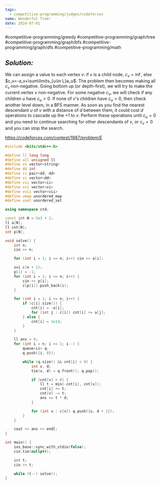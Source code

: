 ```yaml
---
tags:
  - competitive-programming/judges/codeforces
name: Wonderful Tree!
date: 2024-07-01
---
```

#competitive-programming/greedy #competitive-programming/graph/tree #competitive-programming/graph/bfs #competitive-programming/graph/dfs #competitive-programming/math 
## _Solution:_
We can assign a value to each vertex $v$: if $v$ is a child node, $c_v=\inf$, else $c_v=-a_v+\sum\limits_{u\in L}a_u$. The problem then becomes making all $c_v$ non-negative. Going bottom up (or depth-first), we will try to make the current vertex $v$ non-negative. For some negative $c_v$, we will check if any children $u$ have $c_u>0$. If none of $v$'s children have $c_u>0$, then check another level down, in a BFS manner. As soon as you find the nearest descendant $u$ of $v$ with a distance of $d$ between them, it could cost $d$ operations to cascade up the $+1$ to $v$. Perform these operations until $c_u=0$ and you need to continue searching for other descendants of $v$, or $c_v=0$ and you can stop the search.

https://codeforces.com/contest/1987/problem/E
```cpp
#include <bits/stdc++.h>

#define ll long long
#define ull unsigned ll
#define vs vector<string>
#define dd int
#define ii pair<dd, dd>
#define vi vector<dd>
#define vii vector<ii>
#define vvi vector<vi>
#define vvii vector<vii>
#define umap unordered_map
#define uset unordered_set

using namespace std;

const int N = 5e3 + 2;
ll a[N];
ll cnt[N];
int p[N];

void solve() {
    int n;
    cin >> n;

    for (int i = 1; i <= n; i++) cin >> a[i];

    vvi c(n + 1);
    p[1] = -1;
    for (int i = 2; i <= n; i++) {
        cin >> p[i];
        c[p[i]].push_back(i);
    }

    for (int i = 1; i <= n; i++) {
        if (c[i].size()) {
            cnt[i] = -a[i];
            for (int j : c[i]) cnt[i] += a[j];
        } else {
            cnt[i] = 1e14;
        }
    }

    ll ans = 0;
    for (int i = n; i >= 1; i--) {
        queue<ii> q;
        q.push({i, 0});

        while (q.size() && cnt[i] < 0) {
            int v, d;
            tie(v, d) = q.front(); q.pop();

            if (cnt[v] > 0) {
                ll t = min(-cnt[i], cnt[v]);
                cnt[i] += t;
                cnt[v] -= t;
                ans += t * d;
            }

            for (int u : c[v]) q.push({u, d + 1});
        }
    }

    cout << ans << endl;
}

int main() {
    ios_base::sync_with_stdio(false);
    cin.tie(nullptr);

    int t;
    cin >> t;

    while (t--) solve();
}
```